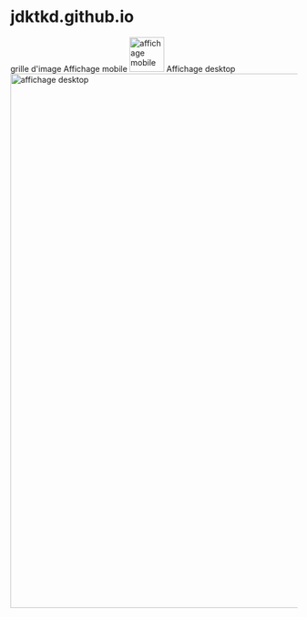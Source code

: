 # jdktkd.github.io
grille d'image
Affichage mobile
<img width="61" alt="affichage mobile" src="https://github.com/user-attachments/assets/1d03e62e-c5dc-41f4-9f30-c52a1b473d19">
Affichage desktop
<img width="938" alt="affichage desktop" src="https://github.com/user-attachments/assets/33ae92b2-6e7b-47fb-9bb9-dfd1e8d2e5b5">

